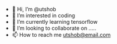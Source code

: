 - 👋 Hi, I’m @utshob
- 👀 I’m interested in coding
- 🌱 I’m currently learning tensorflow
- 💞️ I’m looking to collaborate on .....
- 📫 How to reach me utshob@email.com

<!---
utshobs/utshobs is a ✨ special ✨ repository because its `README.md` (this file) appears on your GitHub profile.
You can click the Preview link to take a look at your changes.
--->
